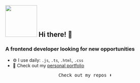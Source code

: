 
## <img src="https://media4.giphy.com/media/v1.Y2lkPTc5MGI3NjExZDY2eHd6dGMwajJibHNyYmJpaHMwd2dxdGV6dzRoNjZrMzJqd3Q4diZlcD12MV9pbnRlcm5hbF9naWZfYnlfaWQmY3Q9Zw/ptqAPgghLtHOa0SLJS/giphy.gif" width="100" height="100" />    Hi there! 👋
### A frontend developer looking for new opportunities 


- ⚙️ I use daily: `.js`, `.ts`, `.html`, `.css`
- 💅 Check out my [personal portfolio](https://maggloo.github.io/MyPortfolio/)

  
<p align="center"><samp>
Check out my repos ⬇️  
  </samp>
</p>
<!--
**maggloo/maggloo** is a ✨ _special_ ✨ repository because its `README.md` (this file) appears on your GitHub profile.

Here are some ideas to get you started:

- 🔭 I’m currently working on ...
- 🌱 I’m currently learning ...
- 👯 I’m looking to collaborate on ...
- 🤔 I’m looking for help with ...
- 💬 Ask me about ...
- 📫 How to reach me: ...
- 😄 Pronouns: ...
- ⚡ Fun fact: ...
-->
